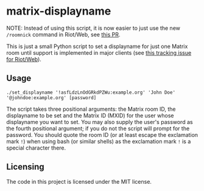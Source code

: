# matrix-displayname

NOTE: Instead of using this script, it is now easier to just use the new `/roomnick` command in Riot/Web, see [this PR](https://github.com/matrix-org/matrix-react-sdk/pull/2689).

This is just a small Python script to set a displayname for just one Matrix room
until support is implemented in major clients (see [this tracking issue for
Riot/Web](https://github.com/vector-im/riot-web/issues/2458)).

## Usage

```
./set_displayname '!asfLdzLnOdGRkdPZWu:example.org' 'John Doe' '@johndoe:example.org' [password]
```

The script takes three positional arguments: the Matrix room ID, the displayname
to be set and the Matrix ID (MXID) for the user whose displayname you want to
set. You may also supply the user's password as the fourth positional argument;
if you do not the script will prompt for the password. You should quote the room
ID (or at least escape the exclamation mark `!`) when using bash (or similar shells)
as the exclamation mark `!` is a special character there.

## Licensing

The code in this project is licensed under the MIT license.
